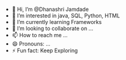 - 👋 Hi, I’m @Dhanashri Jamdade
- 👀 I’m interested in java, SQL, Python, HTML
- 🌱 I’m currently learning Frameworks
- 💞️ I’m looking to collaborate on ...
- 📫 How to reach me ...
- 😄 Pronouns: ...
- ⚡ Fun fact: Keep Exploring

<!---
DBJamdade/DBJamdade is a ✨ special ✨ repository because its `README.md` (this file) appears on your GitHub profile.
You can click the Preview link to take a look at your changes.
--->
